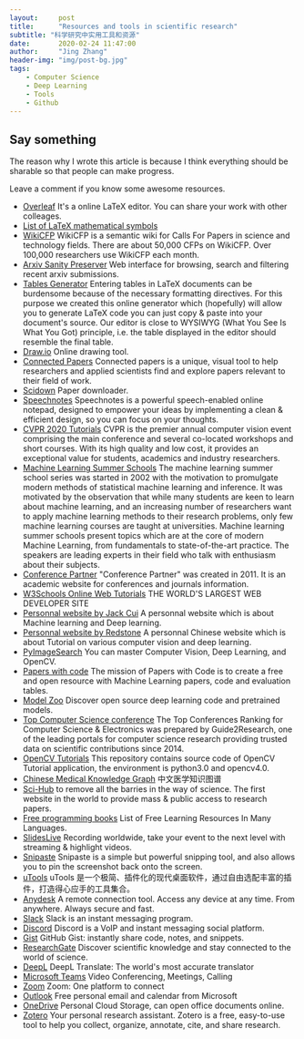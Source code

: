 ```yaml
---
layout:     post
title:      "Resources and tools in scientific research"
subtitle: "科学研究中实用工具和资源"
date:       2020-02-24 11:47:00
author:     "Jing Zhang"
header-img: "img/post-bg.jpg"
tags:
    - Computer Science
    - Deep Learning
    - Tools
    - Github
---
```





## Say something

The reason why I wrote this article is because I think everything should be sharable so that people can make progress. 

Leave a comment if you know some awesome resources.


* [Overleaf](https://www.overleaf.com/)
It's a online LaTeX editor. You can share your work with other colleages.
* [List of LaTeX mathematical symbols](https://oeis.org/wiki/List_of_LaTeX_mathematical_symbols)
* [WikiCFP](http://www.wikicfp.com/cfp/)
WikiCFP is a semantic wiki for Calls For Papers in science and technology fields. There are about 50,000 CFPs on WikiCFP. Over 100,000 researchers use WikiCFP each month.
* [Arxiv Sanity Preserver](https://www.arxiv-sanity.com/)
Web interface for browsing, search and filtering recent arxiv submissions.
* [Tables Generator](https://www.tablesgenerator.com/)
Entering tables in LaTeX documents can be burdensome because of the necessary formatting directives. For this purpose we created this online generator which (hopefully) will allow you to generate LaTeX code you can just copy & paste into your document's source. Our editor is close to WYSIWYG (What You See Is What You Got) principle, i.e. the table displayed in the editor should resemble the final table.
* [Draw.io](https://app.diagrams.net/)
Online drawing tool.
* [Connected Papers](https://www.connectedpapers.com/)
Connected papers is a unique, visual tool to help researchers and applied scientists find and explore papers relevant to their field of work.
* [Scidown](https://www.xueky.com/) 
Paper downloader.
* [Speechnotes](https://speechnotes.co/)
Speechnotes is a powerful speech-enabled online notepad, designed to empower your ideas by implementing a clean & efficient design, so you can focus on your thoughts.
* [CVPR 2020 Tutorials](http://cvpr2020.thecvf.com/program/tutorials)
CVPR is the premier annual computer vision event comprising the main conference and several co-located workshops and short courses. With its high quality and low cost, it provides an exceptional value for students, academics and industry researchers.
* [Machine Learning Summer Schools](http://mlss.cc/index.html)
The machine learning summer school series was started in 2002 with the motivation to promulgate modern methods of statistical machine learning and inference. It was motivated by the observation that while many students are keen to learn about machine learning, and an increasing number of researchers want to apply machine learning methods to their research problems, only few machine learning courses are taught at universities. Machine learning summer schools present topics which are at the core of modern Machine Learning, from fundamentals to state-of-the-art practice. The speakers are leading experts in their field who talk with enthusiasm about their subjects.
* [Conference Partner](https://www.myhuiban.com/)
"Conference Partner" was created in 2011. It is an academic website for conferences and journals information.
* [W3Schools Online Web Tutorials](https://www.w3schools.com/)
THE WORLD'S LARGEST WEB DEVELOPER SITE
* [Personnal website by Jack Cui](https://cuijiahua.com/) 
A personnal website which is about Machine learning and Deep learning.
* [Personnal website by Redstone](https://redstonewill.com/) 
A personnal Chinese website which is about Tutorial on various computer vision and deep learning.
* [PyImageSearch](https://www.pyimagesearch.com/) 
You can master Computer Vision, Deep Learning, and OpenCV.
* [Papers with code](https://paperswithcode.com/) 
The mission of Papers with Code is to create a free and open resource with Machine Learning papers, code and evaluation tables.
* [Model Zoo](https://modelzoo.co/) 
Discover open source deep learning code and pretrained models.
* [Top Computer Science conference](http://www.guide2research.com/topconf/) 
The Top Conferences Ranking for Computer Science & Electronics was prepared by Guide2Research, one of the leading portals for computer science research providing trusted data on scientific contributions since 2014.
* [OpenCV Tutorials](https://github.com/JimmyHHua/opencv_tutorials) 
This repository contains source code of OpenCV Tutorial application, the environment is python3.0 and opencv4.0.
* [Chinese Medical Knowledge Graph](http://cmekg.pcl.ac.cn/)
中文医学知识图谱
* [Sci-Hub](http://cmekg.pcl.ac.cn/)
to remove all the barries in the way of science. The first website in the world to provide mass & public access to research papers.
* [Free programming books](https://github.com/EbookFoundation/free-programming-books)
List of Free Learning Resources In Many Languages.
* [SlidesLive](https://library.slideslive.com/)
Recording worldwide, take your event to the next level with streaming & highlight videos.
* [Snipaste](https://www.snipaste.com/)
Snipaste is a simple but powerful snipping tool, and also allows you to pin the screenshot back onto the screen.
* [uTools](https://u.tools/)
uTools 是一个极简、插件化的现代桌面软件，通过自由选配丰富的插件，打造得心应手的工具集合。
* [Anydesk](https://anydesk.com/en)
A remote connection tool. Access any device at any time. From anywhere. Always secure and fast.
* [Slack](https://slack.com/)
Slack is an instant messaging program.
* [Discord](https://discord.com/)
Discord is a VoIP and instant messaging social platform. 
* [Gist](https://gist.github.com/)
GitHub Gist: instantly share code, notes, and snippets.
* [ResearchGate](https://www.researchgate.net/)
Discover scientific knowledge and stay connected to the world of science.
* [DeepL](https://www.deepl.com/en/translator)
DeepL Translate: The world's most accurate translator
* [Microsoft Teams](https://www.microsoft.com/en-us/microsoft-teams/group-chat-software)
Video Conferencing, Meetings, Calling
* [Zoom](https://zoom.us/)
Zoom: One platform to connect
* [Outlook](https://outlook.live.com)
Free personal email and calendar from Microsoft
* [OneDrive](https://www.microsoft.com/en-us/microsoft-365/onedrive/online-cloud-storage)
Personal Cloud Storage, can open office documents online.
* [Zotero](https://www.zotero.org/)
Your personal research assistant. Zotero is a free, easy-to-use tool to help you collect, organize, annotate, cite, and share research.
